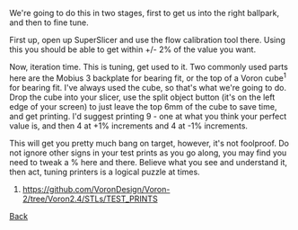We're going to do this in two stages, first to get us into the right ballpark, and then to fine tune.

First up, open up SuperSlicer and use the flow calibration tool there. Using this you should be able to get within +/- 2% of the value you want.

Now, iteration time. This is tuning, get used to it. Two commonly used parts here are the Mobius 3 backplate for bearing fit, or the top of a Voron cube<sup>1</sup> for bearing fit. I've always used the cube, so that's what we're going to do. Drop the cube into your slicer, use the split object button (it's on the left edge of your screen) to just leave the top 6mm of the cube to save time, and get printing. I'd suggest printing 9 - one at what you think your perfect value is, and then 4 at +1% increments and 4 at -1% increments.

This will get you pretty much bang on target, however, it's not foolproof. Do not ignore other signs in your test prints as you go along, you may find you need to tweak a % here and there. Believe what you see and understand it, then act, tuning printers is a logical puzzle at times.


1. https://github.com/VoronDesign/Voron-2/tree/Voron2.4/STLs/TEST_PRINTS

[Back](README.md)